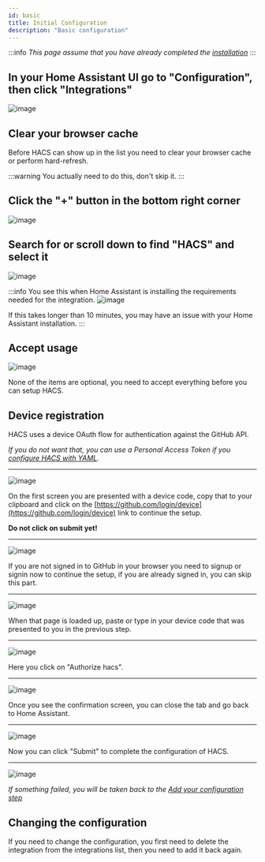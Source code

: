```yaml
---
id: basic
title: Initial Configuration
description: "Basic configuration"
---
```


:::info
_This page assume that you have already completed the [installation](/docs/installation/prerequisites)_
:::

## In your Home Assistant UI go to "Configuration", then click "Integrations"

![image](/img/conf1.png)

## Clear your browser cache

Before HACS can show up in the list you need to clear your browser cache or perform hard-refresh.

:::warning
You actually need to do this, don't skip it.
:::

## Click the "+" button in the bottom right corner

![image](/img/conf2.png)

## Search for or scroll down to find "HACS" and select it

![image](/img/conf3.png)

:::info
You see this when Home Assistant is installing the requirements needed for the integration.
![image](/img/conf_note.png)

If this takes longer than 10 minutes, you may have an issue with your Home Assistant installation.
:::

## Accept usage

![image](/img/part1.png)

None of the items are optional, you need to accept everything before you can setup HACS.

## Device registration

HACS uses a device OAuth flow for authentication against the GitHub API.

_If you do not want that, you can use a Personal Access Token if you [configure HACS with YAML](/docs/configuration/legacy)._

***

![image](/img/part2.png)

On the first screen you are presented with a device code, copy that to your clipboard and click on the [https://github.com/login/device](https://github.com/login/device) link to continue the setup.

**Do not click on submit yet!**

***

![image](/img/no_account.png)

If you are not signed in to GitHub in your browser you need to signup or signin now to continue the setup, if you are already signed in, you can skip this part.

***

![image](/img/part3.png)

When that page is loaded up, paste or type in your device code that was presented to you in the previous step.

***

![image](/img/part4.png)

Here you click on "Authorize hacs".

***

![image](/img/part5.png)

Once you see the confirmation screen, you can close the tab and go back to Home Assistant.

***

![image](/img/part2.png)

Now you can click "Submit" to complete the configuration of HACS.

***

![image](/img/conf5.png)

_If something failed, you will be taken back to the [Add your configuration step](#add-your-configuration)_

## Changing the configuration

If you need to change the configuration, you first need to delete the integration from the integrations list, then you need to add it back again.
